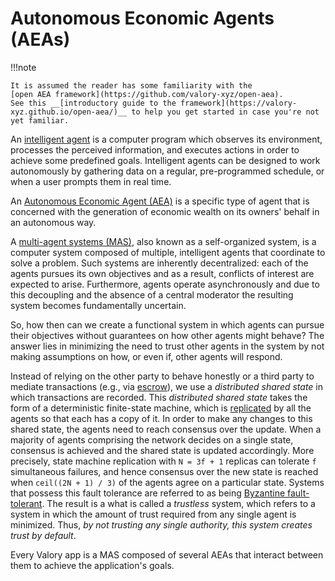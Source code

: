 # Autonomous Economic Agents (AEAs)

!!!note

    It is assumed the reader has some familiarity with the
    [open AEA framework](https://github.com/valory-xyz/open-aea).
    See this __[introductory guide to the framework](https://valory-xyz.github.io/open-aea/)__ to help you get started in case you're not yet familiar.

An [intelligent agent](https://en.wikipedia.org/wiki/Intelligent_agent) is a computer program which observes its environment, processes the perceived information, and executes actions in order to achieve some predefined goals. Intelligent agents can be designed to work autonomously by gathering data on a regular, pre-programmed schedule, or when a user prompts them in real time.

An [Autonomous Economic Agent (AEA)](https://valory-xyz.github.io/open-aea/agent-vs-aea/) is a specific type of agent
that is concerned with the generation of economic wealth on its owners' behalf in an autonomous way.

A [multi-agent systems (MAS)](https://en.wikipedia.org/wiki/Multi-agent_system), also known as a self-organized system, is a computer system composed of multiple, intelligent agents that coordinate to solve a problem. Such systems are inherently decentralized: each of the agents pursues its
own objectives and as a result, conflicts of interest are expected to arise.
Furthermore, agents operate asynchronously and due to this decoupling and the
absence of a central moderator the resulting system becomes fundamentally
uncertain.

So, how then can we create a functional system in which agents can pursue their
objectives without guarantees on how other agents might behave? The answer lies
in minimizing the need to trust other agents in the system by not making
assumptions on how, or even if, other agents will respond.

Instead of relying on the other party to behave honestly or a third party to
mediate transactions (e.g., via [escrow](https://en.wikipedia.org/wiki/Escrow)),
we use a _distributed shared state_ in which transactions are recorded. This
_distributed shared state_ takes the form of a deterministic finite-state machine,
which is [replicated](https://en.wikipedia.org/wiki/State_machine_replication)
by all the agents so that each has a copy of it. In order to make any changes
to this shared state, the agents need to reach consensus over the update. When
a majority of agents comprising the network decides on a single state,
consensus is achieved and the shared state is updated accordingly. More
precisely, state machine replication with `N = 3f + 1` replicas can tolerate
`f` simultaneous failures, and hence consensus over the new state is reached
when `ceil((2N + 1) / 3)` of the agents agree on a particular state. Systems
that possess this fault tolerance are referred to as being
[Byzantine fault-tolerant](https://pmg.csail.mit.edu/papers/osdi99.pdf).
The result is a what is called a _trustless_ system, which refers to a system in
which the amount of trust required from any single agent is minimized.
Thus, _by not trusting any single authority, this system creates trust by default_.

Every Valory app is a MAS composed of several AEAs that interact between them to achieve the application's goals.

